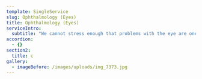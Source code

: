```yaml
---
template: SingleService
slug: Ophthalmology (Eyes)
title: Ophthalmology (Eyes)
serviceIntro:
  subtitle: "We cannot stress enough that problems with the eye are one of those ailments which must be checked by a vet immediately.\r\n\nIf your horse’s eye/s show the following symptoms, we strongly urge you to call a vet as soon as possible:\r\n\n\r\n\n \r\n\nweeping, tears that are clear\r\n\ndischarge of any other colour, or consistency\r\n\nswelling of or around the eye\r\n\nsensitivity to light or touch\r\n\nblinking strangley, or keeping the eye closed\r\n\nwhite or other coloured spots/patches on the eye/cloudiness\r\n\nLines or marks across the eye\r\n\nbleeding from the eye\r\n\nredness in or around the eye\r\n\nconstricted/odd-looking pupils\r\n\nEyes are a very delicate organ. Self medicating with what might seem like an innocuous cream can do more harm than good, and can result in the eye becoming infected or even rupturing. When the eye ruptures in many cases it has to be surgically removed.\r\n\nTo diagnose an eye complaint your vet would examine the eye with a light. They usually would then stain it with fluroscein to determine the severity and depth of the ulcer. If the vet fears that the ulcer is infected they make take a swab to culture.\r\n\nDepending on the diagnosis and severity, your vet may treat with a number of prescription eye ointments, antibiotics, antinflamatories, and even in some severe cases, eye surgery.  To try and avoid such a costly and stressful outcome, we always advise to get a vet at the first sign of a problem with the eye."
accordion:
  - {}
section2:
  title: c
gallery:
  - imageBefore: /images/uploads/img_7373.jpg
---
```


